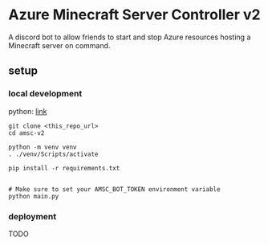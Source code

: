 # Azure Minecraft Server Controller v2
A discord bot to allow friends to start and stop Azure resources hosting a Minecraft server on command.

## setup

### local development

python: [link](https://www.python.org/downloads/])

```
git clone <this_repo_url>
cd amsc-v2

python -m venv venv
. ./venv/Scripts/activate

pip install -r requirements.txt


# Make sure to set your AMSC_BOT_TOKEN environment variable
python main.py
```

### deployment

TODO
